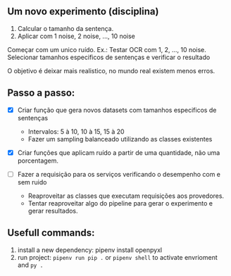 ## Um novo experimento (disciplina)

1. Calcular o tamanho da sentença.
2. Aplicar com 1 noise, 2 noise, ..., 10 noise

Começar com um unico ruído.
Ex.: Testar OCR com 1, 2, ..., 10 noise.
Selecionar tamanhos especificos de sentenças e verificar o resultado

O objetivo é deixar mais realistico, no mundo real existem menos erros.


## Passo a passo:
- [x] Criar função que gera novos datasets com tamanhos especificos de sentenças
    - Intervalos: 5 à 10, 10 à 15, 15 à 20
    - Fazer um sampling balanceado utilizando as classes existentes

- [x] Criar funções que aplicam ruído a partir de uma quantidade, não uma porcentagem.

- [ ] Fazer a requisição para os serviços verificando o desempenho com e sem ruido
    - Reaproveitar as classes que executam requisições aos provedores.
    - Tentar reaproveitar algo do pipeline para gerar o experimento e gerar resultados.

## Usefull commands:
1. install a new dependency: pipenv install openpyxl
2. run project: ``pipenv run pip .`` or ``pipenv shell`` to activate envrioment and ``py .``